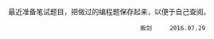 最近准备笔试题目，把做过的编程题保存起来，以便于自己查阅。
                                         
                                         紫剑     2016.07.29

